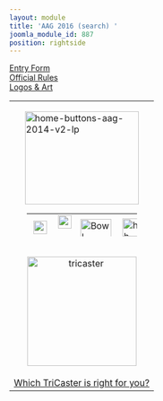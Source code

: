 ```yaml
---
layout: module
title: 'AAG 2016 (search) '
joomla_module_id: 887
position: rightside
---
```

<a href="images/aag/aag-2016/aag-official-entry-form-2016.pdf">
<div class="existing-btn marketo-button rounded2"><span style="font-size: 14px;">Entry Form</span></div>
</a> <a href="images/aag/aag-2016/2016-official-rules-agg.pdf">
<div class="prospects-btn marketo-button rounded2"><span style="font-size: 14px;">Official Rules</span></div>
</a> <a href="/component/docman/cat_view/197-aag-logos-art.html?Itemid=197">
<div class="marketo-btn marketo-button rounded2 blue"><span style="font-size: 14px;">Logos &amp; Art</span></div>
</a><center>
<table>
<tbody>
<tr>
<td>
<p><a href="https://www.facebook.com/media/set/?set=a.494273253814.277764.52869223814" target="_blank"><img style="display: block; margin-left: auto; margin-right: auto;" alt="home-buttons-aag-2014-v2-lp" src="{{"images/aag/aag-2014/home-buttons-aag-2014-v2-lp.png" | cdn }}" height="166" width="203" /></a></p>
<center>
<table style="width: 197px; height: 41px;">
<tbody>
<tr>
<td>&nbsp;<a href="https://www.facebook.com/newtekinc" target="_blank"><img src="{{"images/newtek-social-icons/newtek-facebook.jpg" | cdn }}" width="24" height="24" alt="newtek-facebook" /></a></td>
<td>&nbsp;<a href="https://twitter.com/newtekinc" target="_blank"><img src="{{"images/newtek-social-icons/newtek-twitter.jpg" | cdn }}" width="24" height="24" alt="newtek-twitter" /></a>&nbsp;</td>
<td><a href="http://www.usarmyallamericanbowl.com" target="_blank"><img src="{{"images/aag/aag-2014/Bowl-NoBackground.gif" | cdn }}" width="55" height="35" alt="Bowl-NoBackground" /></a></td>
<td>&nbsp;<a href="http://www.highschoolcube.com" target="_blank"><img src="{{"images/aag/aag-2015/high-school-cube-logo.png" | cdn }}" width="50" height="32" alt="high-school-cube-logo" /></a></td>
</tr>
</tbody>
</table>
<br /><a href="http://pages.newtek.com/which-tricaster.html" target="_blank"><img src="{{"images/aag/aag-2015/tricaster.jpg" | cdn }}" width="195" height="195" alt="tricaster" /><br /><br /><span style="text-align: -webkit-center;">Which TriCaster is right for you?</span></a></center></td>
</tr>
</tbody>
</table>
</center>
